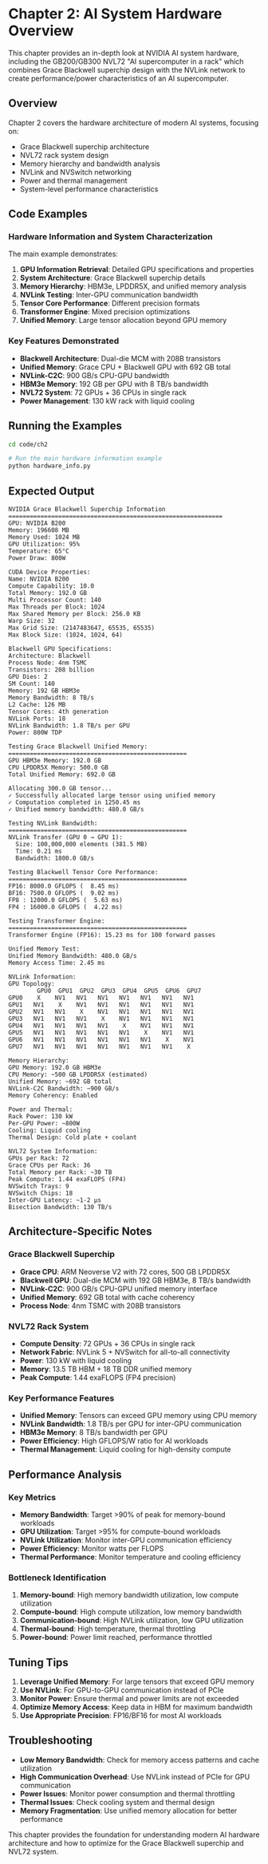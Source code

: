 # Chapter 2: AI System Hardware Overview

This chapter provides an in-depth look at NVIDIA AI system hardware, including the GB200/GB300 NVL72 "AI supercomputer in a rack" which combines Grace Blackwell superchip design with the NVLink network to create performance/power characteristics of an AI supercomputer.

## Overview

Chapter 2 covers the hardware architecture of modern AI systems, focusing on:

- Grace Blackwell superchip architecture
- NVL72 rack system design
- Memory hierarchy and bandwidth analysis
- NVLink and NVSwitch networking
- Power and thermal management
- System-level performance characteristics

## Code Examples

### Hardware Information and System Characterization

The main example demonstrates:

1. **GPU Information Retrieval**: Detailed GPU specifications and properties
2. **System Architecture**: Grace Blackwell superchip details
3. **Memory Hierarchy**: HBM3e, LPDDR5X, and unified memory analysis
4. **NVLink Testing**: Inter-GPU communication bandwidth
5. **Tensor Core Performance**: Different precision formats
6. **Transformer Engine**: Mixed precision optimizations
7. **Unified Memory**: Large tensor allocation beyond GPU memory

### Key Features Demonstrated

- **Blackwell Architecture**: Dual-die MCM with 208B transistors
- **Unified Memory**: Grace CPU + Blackwell GPU with 692 GB total
- **NVLink-C2C**: 900 GB/s CPU-GPU bandwidth
- **HBM3e Memory**: 192 GB per GPU with 8 TB/s bandwidth
- **NVL72 System**: 72 GPUs + 36 CPUs in single rack
- **Power Management**: 130 kW rack with liquid cooling

## Running the Examples

```bash
cd code/ch2

# Run the main hardware information example
python hardware_info.py
```

## Expected Output

```
NVIDIA Grace Blackwell Superchip Information
============================================================
GPU: NVIDIA B200
Memory: 196608 MB
Memory Used: 1024 MB
GPU Utilization: 95%
Temperature: 65°C
Power Draw: 800W

CUDA Device Properties:
Name: NVIDIA B200
Compute Capability: 10.0
Total Memory: 192.0 GB
Multi Processor Count: 140
Max Threads per Block: 1024
Max Shared Memory per Block: 256.0 KB
Warp Size: 32
Max Grid Size: (2147483647, 65535, 65535)
Max Block Size: (1024, 1024, 64)

Blackwell GPU Specifications:
Architecture: Blackwell
Process Node: 4nm TSMC
Transistors: 208 billion
GPU Dies: 2
SM Count: 140
Memory: 192 GB HBM3e
Memory Bandwidth: 8 TB/s
L2 Cache: 126 MB
Tensor Cores: 4th generation
NVLink Ports: 18
NVLink Bandwidth: 1.8 TB/s per GPU
Power: 800W TDP

Testing Grace Blackwell Unified Memory:
==================================================
GPU HBM3e Memory: 192.0 GB
CPU LPDDR5X Memory: 500.0 GB
Total Unified Memory: 692.0 GB

Allocating 300.0 GB tensor...
✓ Successfully allocated large tensor using unified memory
✓ Computation completed in 1250.45 ms
✓ Unified memory bandwidth: 480.0 GB/s

Testing NVLink Bandwidth:
==================================================
NVLink Transfer (GPU 0 → GPU 1):
  Size: 100,000,000 elements (381.5 MB)
  Time: 0.21 ms
  Bandwidth: 1800.0 GB/s

Testing Blackwell Tensor Core Performance:
==================================================
FP16: 8000.0 GFLOPS (  8.45 ms)
BF16: 7500.0 GFLOPS (  9.02 ms)
FP8 : 12000.0 GFLOPS (  5.63 ms)
FP4 : 16000.0 GFLOPS (  4.22 ms)

Testing Transformer Engine:
==================================================
Transformer Engine (FP16): 15.23 ms for 100 forward passes

Unified Memory Test:
Unified Memory Bandwidth: 480.0 GB/s
Memory Access Time: 2.45 ms

NVLink Information:
GPU Topology:
        GPU0  GPU1  GPU2  GPU3  GPU4  GPU5  GPU6  GPU7
GPU0    X    NV1   NV1   NV1   NV1   NV1   NV1   NV1
GPU1   NV1    X    NV1   NV1   NV1   NV1   NV1   NV1
GPU2   NV1   NV1    X    NV1   NV1   NV1   NV1   NV1
GPU3   NV1   NV1   NV1    X    NV1   NV1   NV1   NV1
GPU4   NV1   NV1   NV1   NV1    X    NV1   NV1   NV1
GPU5   NV1   NV1   NV1   NV1   NV1    X    NV1   NV1
GPU6   NV1   NV1   NV1   NV1   NV1   NV1    X    NV1
GPU7   NV1   NV1   NV1   NV1   NV1   NV1   NV1    X

Memory Hierarchy:
GPU Memory: 192.0 GB HBM3e
CPU Memory: ~500 GB LPDDR5X (estimated)
Unified Memory: ~692 GB total
NVLink-C2C Bandwidth: ~900 GB/s
Memory Coherency: Enabled

Power and Thermal:
Rack Power: 130 kW
Per-GPU Power: ~800W
Cooling: Liquid cooling
Thermal Design: Cold plate + coolant

NVL72 System Information:
GPUs per Rack: 72
Grace CPUs per Rack: 36
Total Memory per Rack: ~30 TB
Peak Compute: 1.44 exaFLOPS (FP4)
NVSwitch Trays: 9
NVSwitch Chips: 18
Inter-GPU Latency: ~1-2 μs
Bisection Bandwidth: 130 TB/s
```

## Architecture-Specific Notes

### Grace Blackwell Superchip

- **Grace CPU**: ARM Neoverse V2 with 72 cores, 500 GB LPDDR5X
- **Blackwell GPU**: Dual-die MCM with 192 GB HBM3e, 8 TB/s bandwidth
- **NVLink-C2C**: 900 GB/s CPU-GPU unified memory interface
- **Unified Memory**: 692 GB total with cache coherency
- **Process Node**: 4nm TSMC with 208B transistors

### NVL72 Rack System

- **Compute Density**: 72 GPUs + 36 CPUs in single rack
- **Network Fabric**: NVLink 5 + NVSwitch for all-to-all connectivity
- **Power**: 130 kW with liquid cooling
- **Memory**: 13.5 TB HBM + 18 TB DDR unified memory
- **Peak Compute**: 1.44 exaFLOPS (FP4 precision)

### Key Performance Features

- **Unified Memory**: Tensors can exceed GPU memory using CPU memory
- **NVLink Bandwidth**: 1.8 TB/s per GPU for inter-GPU communication
- **HBM3e Memory**: 8 TB/s bandwidth per GPU
- **Power Efficiency**: High GFLOPS/W ratio for AI workloads
- **Thermal Management**: Liquid cooling for high-density compute

## Performance Analysis

### Key Metrics

- **Memory Bandwidth**: Target >90% of peak for memory-bound workloads
- **GPU Utilization**: Target >95% for compute-bound workloads
- **NVLink Utilization**: Monitor inter-GPU communication efficiency
- **Power Efficiency**: Monitor watts per FLOPS
- **Thermal Performance**: Monitor temperature and cooling efficiency

### Bottleneck Identification

1. **Memory-bound**: High memory bandwidth utilization, low compute utilization
2. **Compute-bound**: High compute utilization, low memory bandwidth
3. **Communication-bound**: High NVLink utilization, low GPU utilization
4. **Thermal-bound**: High temperature, thermal throttling
5. **Power-bound**: Power limit reached, performance throttled

## Tuning Tips

1. **Leverage Unified Memory**: For large tensors that exceed GPU memory
2. **Use NVLink**: For GPU-to-GPU communication instead of PCIe
3. **Monitor Power**: Ensure thermal and power limits are not exceeded
4. **Optimize Memory Access**: Keep data in HBM for maximum bandwidth
5. **Use Appropriate Precision**: FP16/BF16 for most AI workloads

## Troubleshooting

- **Low Memory Bandwidth**: Check for memory access patterns and cache utilization
- **High Communication Overhead**: Use NVLink instead of PCIe for GPU communication
- **Power Issues**: Monitor power consumption and thermal throttling
- **Thermal Issues**: Check cooling system and thermal design
- **Memory Fragmentation**: Use unified memory allocation for better performance

This chapter provides the foundation for understanding modern AI hardware architecture and how to optimize for the Grace Blackwell superchip and NVL72 system.
